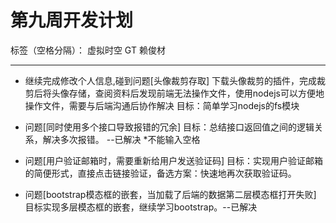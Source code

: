 # 第九周开发计划

标签（空格分隔）： 虚拟时空 GT 赖俊材

---

 * 继续完成修改个人信息,碰到问题[头像裁剪存取]
   下载头像裁剪的插件，完成裁剪后将头像存储，查阅资料后发现前端无法操作文件，使用nodejs可以方便地操作文件，需要与后端沟通后协作解决
   目标：简单学习nodejs的fs模块

 * 问题[同时使用多个接口导致报错的冗余]
   目标：总结接口返回值之间的逻辑关系，解决多次报错。    --已解决
   *不能输入空格

 * 问题[用户验证邮箱时，需要重新给用户发送验证码]
   目标：实现用户验证邮箱的简便形式，直接点击链接验证，备选方案：快速地再次获取验证码。

 * 问题[bootstrap模态框的嵌套，当加载了后端的数据第二层模态框打开失败]
   目标实现多层模态框的嵌套，继续学习bootstrap。--已解决

